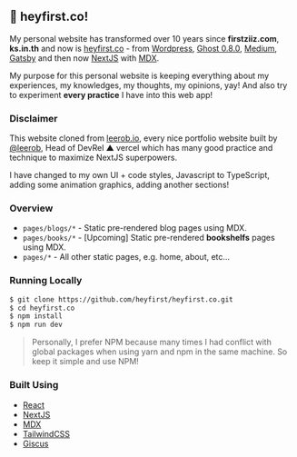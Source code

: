 ## 👏 heyfirst.co!

My personal website has transformed over 10 years since **firstziiz.com**, **ks.in.th** and now is [heyfirst.co](https://heyfirst.co) - from [Wordpress](http://wordpress.org/), [Ghost 0.8.0](https://ghost.org/), [Medium](https://medium.com/), [Gatsby](gatsbyjs.com) and then now [NextJS](https://nextjs.org/) with [MDX](https://mdxjs.com/getting-started/next).

My purpose for this personal website is keeping everything about my experiences, my knowledges, my thoughts, my opinions, yay! And also try to experiment **every practice** I have into this web app!

### Disclaimer

This website cloned from [leerob.io](https://github.com/leerob/leerob.io), every nice portfolio website built by [@leerob](https://github.com/leerob), Head of DevRel ▲ vercel which has many good practice and technique to maximize NextJS superpowers.

I have changed to my own UI + code styles, Javascript to TypeScript, adding some animation graphics, adding another sections!

### Overview

- `pages/blogs/*` - Static pre-rendered blog pages using MDX.
- `pages/books/*` - [Upcoming] Static pre-rendered **bookshelfs** pages using MDX.
- `pages/*` - All other static pages, e.g. home, about, etc...

### Running Locally

```sh
$ git clone https://github.com/heyfirst/heyfirst.co.git
$ cd heyfirst.co
$ npm install
$ npm run dev
```

> Personally, I prefer NPM because many times I had conflict with global packages when using yarn and npm in the same machine. So keep it simple and use NPM!

### Built Using

- [React](https://reactjs.org/)
- [NextJS](https://nextjs.org/)
- [MDX](https://mdxjs.com/getting-started/next)
- [TailwindCSS](https://tailwindcss.com/)
- [Giscus](https://github.com/laymonage/giscus)
